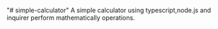"# simple-calculator" 
         A simple calculator using typescript,node.js and inquirer
         perform mathematically operations.